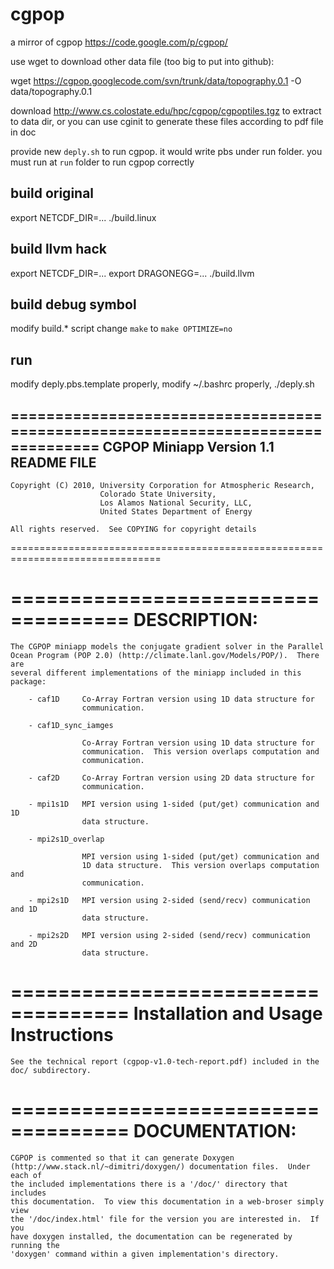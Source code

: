 cgpop
=====

a mirror of cgpop https://code.google.com/p/cgpop/

use wget to download other data file (too big to put into github):

   wget https://cgpop.googlecode.com/svn/trunk/data/topography.0.1 -O data/topography.0.1

download http://www.cs.colostate.edu/hpc/cgpop/cgpoptiles.tgz to extract to
data dir, or you can use cginit to generate these files according to pdf file
in doc

provide new `deply.sh` to run cgpop. it would write pbs under run folder. you
must run at `run` folder to run cgpop correctly

build original
-----------------

   export NETCDF\_DIR=...
   ./build.linux

build llvm hack
------------------

   export NETCDF\_DIR=...
   export DRAGONEGG=...
   ./build.llvm

build debug symbol
-------------------

   modify build.\* script change `make` to `make OPTIMIZE=no`

run 
----

   modify deply.pbs.template properly,
   modify ~/.bashrc properly,
   ./deply.sh

================================================================================
CGPOP Miniapp Version 1.1
README FILE
-------------------------------

    Copyright (C) 2010, University Corporation for Atmospheric Research,
                        Colorado State University,
                        Los Alamos National Security, LLC,
                        United States Department of Energy
 
    All rights reserved.  See COPYING for copyright details
================================================================================

====================================
DESCRIPTION:
====================================

    The CGPOP miniapp models the conjugate gradient solver in the Parallel
    Ocean Program (POP 2.0) (http://climate.lanl.gov/Models/POP/).  There are
    several different implementations of the miniapp included in this package:
    
        - caf1D     Co-Array Fortran version using 1D data structure for
                    communication.

        - caf1D_sync_iamges

                    Co-Array Fortran version using 1D data structure for
                    communication.  This version overlaps computation and 
                    communication.

        - caf2D     Co-Array Fortran version using 2D data structure for
                    communication.

        - mpi1s1D   MPI version using 1-sided (put/get) communication and 1D
                    data structure.

        - mpi2s1D_overlap
                    
                    MPI version using 1-sided (put/get) communication and
                    1D data structure.  This version overlaps computation and
                    communication.

        - mpi2s1D   MPI version using 2-sided (send/recv) communication and 1D
                    data structure.

        - mpi2s2D   MPI version using 2-sided (send/recv) communication and 2D
                    data structure.

====================================
Installation and Usage Instructions
====================================

    See the technical report (cgpop-v1.0-tech-report.pdf) included in the 
    doc/ subdirectory.


====================================
DOCUMENTATION:
====================================

    CGPOP is commented so that it can generate Doxygen
    (http://www.stack.nl/~dimitri/doxygen/) documentation files.  Under each of
    the included implementations there is a '/doc/' directory that includes
    this documentation.  To view this documentation in a web-broser simply view
    the '/doc/index.html' file for the version you are interested in.  If you
    have doxygen installed, the documentation can be regenerated by running the
    'doxygen' command within a given implementation's directory.
